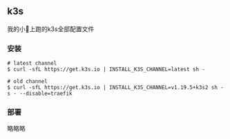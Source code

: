 ## k3s

我的小🐤上跑的k3s全部配置文件

### 安装

```shell
# latest channel
$ curl -sfL https://get.k3s.io | INSTALL_K3S_CHANNEL=latest sh -

# old channel 
$ curl -sfL https://get.k3s.io | INSTALL_K3S_CHANNEL=v1.19.5+k3s2 sh -s - --disable=traefik
```

### 部署

略略略
